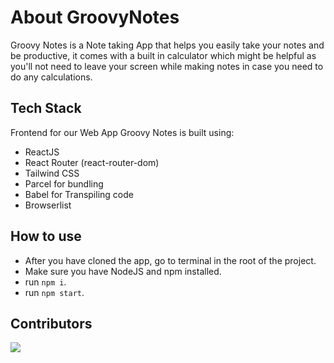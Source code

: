 # About GroovyNotes

Groovy Notes is a Note taking App that helps you easily take your notes and be  productive, it comes with a built in calculator which might be helpful as you'll not need to leave your screen while making notes in case you need to do any calculations.

## Tech Stack

Frontend for our Web App Groovy Notes is built using:
 - ReactJS
 - React Router (react-router-dom)
 - Tailwind CSS
 - Parcel for bundling
 - Babel for Transpiling code
 - Browserlist

## How to use
 - After you have cloned the app, go to terminal in the root of the project.
 - Make sure you have NodeJS and npm installed.
 - run `npm i`.
 - run `npm start`.

## Contributors
<a href="https://github.com/CodeCrofters/GroovyNotesFrontend/graphs/contributors">
  <img src="https://contrib.rocks/image?repo=CodeCrofters/GroovyNotesFrontend" />
</a>